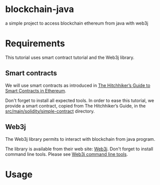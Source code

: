 # blockchain-java
a simple project to access blockchain ethereum from java with web3j

# Requirements
This tutorial uses smart contract tutorial and the Web3j library.

## Smart contracts
We will use smart contracts as introduced  in [The Hitchhiker’s Guide to Smart Contracts in Ethereum](https://blog.zeppelin.solutions/the-hitchhikers-guide-to-smart-contracts-in-ethereum-848f08001f05).

Don't forget to install all expected tools. 
In order to ease this tutorial, we provide a smart contract, copied from The Hitchhiker’s Guide, in the [src/main/solidity/simple-contract](src/main/solidity/simple-contract) directory.

## Web3j
The Web3j library permits to interact with blockchain from java program.

The library is available from their web site: [Web3j](https://web3j.io).
Don't forget to install command line tools. Please see [Web3j command line tools](https://docs.web3j.io/command_line.html).


# Usage

